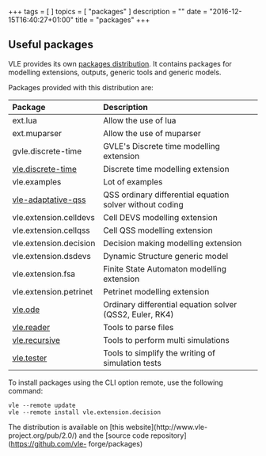+++
tags = [
]
topics = [ "packages"
]
description = ""
date = "2016-12-15T16:40:27+01:00"
title = "packages"
+++

## Useful packages

VLE provides its own [packages distribution](../documentation/distributions/).
It contains packages for modelling extensions, outputs, generic tools and
generic models.

Packages provided with this distribution are:

Package | Description
:------ | :----------
ext.lua | Allow the use of lua
ext.muparser | Allow the use of muparser
gvle.discrete-time | GVLE's Discrete time modelling extension
[vle.discrete-time](vle.discrete-time) | Discrete time modelling extension
vle.examples | Lot of examples
[vle-adaptative-qss](vle-adaptative-qss) | QSS ordinary differential equation solver without coding
vle.extension.celldevs | Cell DEVS modelling extension
vle.extension.cellqss | Cell QSS modelling extension
vle.extension.decision | Decision making modelling extension
vle.extension.dsdevs | Dynamic Structure generic model
vle.extension.fsa | Finite State Automaton modelling extension
vle.extension.petrinet | Petrinet modelling extension
[vle.ode](vle.ode) | Ordinary differential equation solver (QSS2, Euler, RK4)
[vle.reader](vle.reader) | Tools to parse files
[vle.recursive](vle.recursive) | Tools to perform multi simulations
[vle.tester](vle.tester) | Tools to simplify the writing of simulation tests

To install packages using the CLI option remote, use the following command:

    vle --remote update
    vle --remote install vle.extension.decision

The distribution is available on [this website](http://www.vle-
project.org/pub/2.0/) and the [source code repository](https://github.com/vle-
forge/packages)
